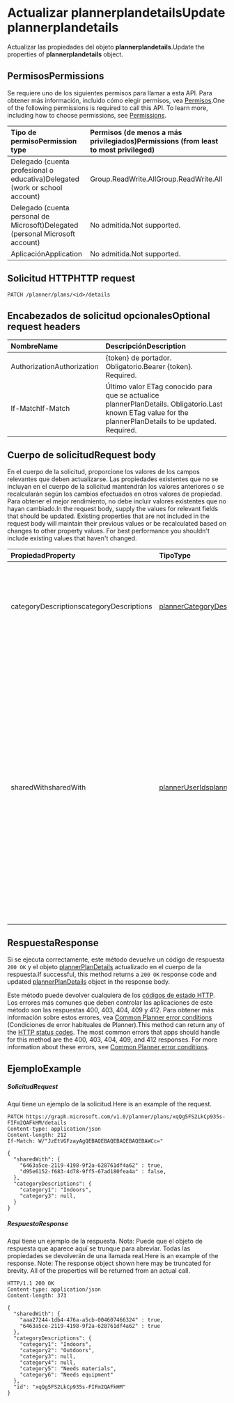 # <a name="update-plannerplandetails"></a><span data-ttu-id="3db2f-101">Actualizar plannerplandetails</span><span class="sxs-lookup"><span data-stu-id="3db2f-101">Update plannerplandetails</span></span>

<span data-ttu-id="3db2f-102">Actualizar las propiedades del objeto **plannerplandetails**.</span><span class="sxs-lookup"><span data-stu-id="3db2f-102">Update the properties of **plannerplandetails** object.</span></span>
## <a name="permissions"></a><span data-ttu-id="3db2f-103">Permisos</span><span class="sxs-lookup"><span data-stu-id="3db2f-103">Permissions</span></span>
<span data-ttu-id="3db2f-p101">Se requiere uno de los siguientes permisos para llamar a esta API. Para obtener más información, incluido cómo elegir permisos, vea [Permisos](../../../concepts/permissions_reference.md).</span><span class="sxs-lookup"><span data-stu-id="3db2f-p101">One of the following permissions is required to call this API. To learn more, including how to choose permissions, see [Permissions](../../../concepts/permissions_reference.md).</span></span>

|<span data-ttu-id="3db2f-106">Tipo de permiso</span><span class="sxs-lookup"><span data-stu-id="3db2f-106">Permission type</span></span>      | <span data-ttu-id="3db2f-107">Permisos (de menos a más privilegiados)</span><span class="sxs-lookup"><span data-stu-id="3db2f-107">Permissions (from least to most privileged)</span></span>              |
|:--------------------|:---------------------------------------------------------|
|<span data-ttu-id="3db2f-108">Delegado (cuenta profesional o educativa)</span><span class="sxs-lookup"><span data-stu-id="3db2f-108">Delegated (work or school account)</span></span> | <span data-ttu-id="3db2f-109">Group.ReadWrite.All</span><span class="sxs-lookup"><span data-stu-id="3db2f-109">Group.ReadWrite.All</span></span>    |
|<span data-ttu-id="3db2f-110">Delegado (cuenta personal de Microsoft)</span><span class="sxs-lookup"><span data-stu-id="3db2f-110">Delegated (personal Microsoft account)</span></span> | <span data-ttu-id="3db2f-111">No admitida.</span><span class="sxs-lookup"><span data-stu-id="3db2f-111">Not supported.</span></span>    |
|<span data-ttu-id="3db2f-112">Aplicación</span><span class="sxs-lookup"><span data-stu-id="3db2f-112">Application</span></span> | <span data-ttu-id="3db2f-113">No admitida.</span><span class="sxs-lookup"><span data-stu-id="3db2f-113">Not supported.</span></span> |

## <a name="http-request"></a><span data-ttu-id="3db2f-114">Solicitud HTTP</span><span class="sxs-lookup"><span data-stu-id="3db2f-114">HTTP request</span></span>
<!-- { "blockType": "ignored" } -->
```http
PATCH /planner/plans/<id>/details
```
## <a name="optional-request-headers"></a><span data-ttu-id="3db2f-115">Encabezados de solicitud opcionales</span><span class="sxs-lookup"><span data-stu-id="3db2f-115">Optional request headers</span></span>
| <span data-ttu-id="3db2f-116">Nombre</span><span class="sxs-lookup"><span data-stu-id="3db2f-116">Name</span></span>       | <span data-ttu-id="3db2f-117">Descripción</span><span class="sxs-lookup"><span data-stu-id="3db2f-117">Description</span></span>|
|:-----------|:-----------|
| <span data-ttu-id="3db2f-118">Authorization</span><span class="sxs-lookup"><span data-stu-id="3db2f-118">Authorization</span></span>  | <span data-ttu-id="3db2f-p102">{token} de portador. Obligatorio.</span><span class="sxs-lookup"><span data-stu-id="3db2f-p102">Bearer {token}. Required.</span></span> |
| <span data-ttu-id="3db2f-121">If-Match</span><span class="sxs-lookup"><span data-stu-id="3db2f-121">If-Match</span></span>  | <span data-ttu-id="3db2f-p103">Último valor ETag conocido para que se actualice plannerPlanDetails. Obligatorio.</span><span class="sxs-lookup"><span data-stu-id="3db2f-p103">Last known ETag value for the plannerPlanDetails to be updated. Required.</span></span>|

## <a name="request-body"></a><span data-ttu-id="3db2f-124">Cuerpo de solicitud</span><span class="sxs-lookup"><span data-stu-id="3db2f-124">Request body</span></span>
<span data-ttu-id="3db2f-p104">En el cuerpo de la solicitud, proporcione los valores de los campos relevantes que deben actualizarse. Las propiedades existentes que no se incluyan en el cuerpo de la solicitud mantendrán los valores anteriores o se recalcularán según los cambios efectuados en otros valores de propiedad. Para obtener el mejor rendimiento, no debe incluir valores existentes que no hayan cambiado.</span><span class="sxs-lookup"><span data-stu-id="3db2f-p104">In the request body, supply the values for relevant fields that should be updated. Existing properties that are not included in the request body will maintain their previous values or be recalculated based on changes to other property values. For best performance you shouldn't include existing values that haven't changed.</span></span>

| <span data-ttu-id="3db2f-128">Propiedad</span><span class="sxs-lookup"><span data-stu-id="3db2f-128">Property</span></span>     | <span data-ttu-id="3db2f-129">Tipo</span><span class="sxs-lookup"><span data-stu-id="3db2f-129">Type</span></span>   |<span data-ttu-id="3db2f-130">Descripción</span><span class="sxs-lookup"><span data-stu-id="3db2f-130">Description</span></span>|
|:---------------|:--------|:----------|
|<span data-ttu-id="3db2f-131">categoryDescriptions</span><span class="sxs-lookup"><span data-stu-id="3db2f-131">categoryDescriptions</span></span>|[<span data-ttu-id="3db2f-132">plannerCategoryDescriptions</span><span class="sxs-lookup"><span data-stu-id="3db2f-132">plannerCategoryDescriptions</span></span>](../resources/plannercategorydescriptions.md)|<span data-ttu-id="3db2f-133">Objeto que especifica las descripciones de las seis categorías que pueden estar asociadas a las tareas del plan</span><span class="sxs-lookup"><span data-stu-id="3db2f-133">An object that specifies the descriptions of the six categories that can be associated with tasks in the plan</span></span>|
|<span data-ttu-id="3db2f-134">sharedWith</span><span class="sxs-lookup"><span data-stu-id="3db2f-134">sharedWith</span></span>|[<span data-ttu-id="3db2f-135">plannerUserIds</span><span class="sxs-lookup"><span data-stu-id="3db2f-135">plannerUserIds</span></span>](../resources/planneruserids.md)|<span data-ttu-id="3db2f-p105">Conjunto de identificadores de usuario con el que se comparte este plan. Si está aprovechando los grupos de Office 365, use la API de grupos para administrar la pertenencia a los grupos a fin de compartir el plan del [grupo](../resources/group.md). También puede agregar los miembros existentes del grupo a esta colección, aunque no es necesario que obtengan acceso al plan propiedad del grupo.</span><span class="sxs-lookup"><span data-stu-id="3db2f-p105">Set of user ids that this plan is shared with. If you are leveraging Office 365 Groups, use the Groups API to manage group membership to share the [group's](../resources/group.md) plan. You can also add existing members of the group to this collection though it is not required for them to access the plan owned by the group.</span></span>|

## <a name="response"></a><span data-ttu-id="3db2f-139">Respuesta</span><span class="sxs-lookup"><span data-stu-id="3db2f-139">Response</span></span>

<span data-ttu-id="3db2f-140">Si se ejecuta correctamente, este método devuelve un código de respuesta `200 OK` y el objeto [plannerPlanDetails](../resources/plannerplandetails.md) actualizado en el cuerpo de la respuesta.</span><span class="sxs-lookup"><span data-stu-id="3db2f-140">If successful, this method returns a `200 OK` response code and updated [plannerPlanDetails](../resources/plannerplandetails.md) object in the response body.</span></span>

<span data-ttu-id="3db2f-p106">Este método puede devolver cualquiera de los [códigos de estado HTTP](../../../concepts/errors.md). Los errores más comunes que deben controlar las aplicaciones de este método son las respuestas 400, 403, 404, 409 y 412. Para obtener más información sobre estos errores, vea [Common Planner error conditions](../resources/planner_overview.md#common-planner-error-conditions) (Condiciones de error habituales de Planner).</span><span class="sxs-lookup"><span data-stu-id="3db2f-p106">This method can return any of the [HTTP status codes](../../../concepts/errors.md). The most common errors that apps should handle for this method are the 400, 403, 404, 409, and 412 responses. For more information about these errors, see [Common Planner error conditions](../resources/planner_overview.md#common-planner-error-conditions).</span></span>

## <a name="example"></a><span data-ttu-id="3db2f-144">Ejemplo</span><span class="sxs-lookup"><span data-stu-id="3db2f-144">Example</span></span>
##### <a name="request"></a><span data-ttu-id="3db2f-145">Solicitud</span><span class="sxs-lookup"><span data-stu-id="3db2f-145">Request</span></span>
<span data-ttu-id="3db2f-146">Aquí tiene un ejemplo de la solicitud.</span><span class="sxs-lookup"><span data-stu-id="3db2f-146">Here is an example of the request.</span></span>
<!-- {
  "blockType": "request",
  "name": "update_plannerplandetails"
}-->
```http
PATCH https://graph.microsoft.com/v1.0/planner/plans/xqQg5FS2LkCp935s-FIFm2QAFkHM/details
Content-type: application/json
Content-length: 212
If-Match: W/"JzEtVGFzayAgQEBAQEBAQEBAQEBAQEBAWCc="

{
  "sharedWith": {
    "6463a5ce-2119-4198-9f2a-628761df4a62" : true,
    "d95e6152-f683-4d78-9ff5-67ad180fea4a" : false,
  },
  "categoryDescriptions": {
    "category1": "Indoors",
    "category3": null,
  }
}
```
##### <a name="response"></a><span data-ttu-id="3db2f-147">Respuesta</span><span class="sxs-lookup"><span data-stu-id="3db2f-147">Response</span></span>
<span data-ttu-id="3db2f-p107">Aquí tiene un ejemplo de la respuesta. Nota: Puede que el objeto de respuesta que aparece aquí se trunque para abreviar. Todas las propiedades se devolverán de una llamada real.</span><span class="sxs-lookup"><span data-stu-id="3db2f-p107">Here is an example of the response. Note: The response object shown here may be truncated for brevity. All of the properties will be returned from an actual call.</span></span>
<!-- {
  "blockType": "response",
  "truncated": true,
  "@odata.type": "microsoft.graph.plannerPlanDetails"
} -->
```http
HTTP/1.1 200 OK
Content-type: application/json
Content-length: 373

{
  "sharedWith": {
    "aaa27244-1db4-476a-a5cb-004607466324" : true,
    "6463a5ce-2119-4198-9f2a-628761df4a62" : true
  },
  "categoryDescriptions": {
    "category1": "Indoors",
    "category2": "Outdoors",
    "category3": null,
    "category4": null,
    "category5": "Needs materials",
    "category6": "Needs equipment"
  },
  "id": "xqQg5FS2LkCp935s-FIFm2QAFkHM"
}
```

<!-- uuid: 8fcb5dbc-d5aa-4681-8e31-b001d5168d79
2015-10-25 14:57:30 UTC -->
<!-- {
  "type": "#page.annotation",
  "description": "Update plannerplandetails",
  "keywords": "",
  "section": "documentation",
  "tocPath": ""
}-->